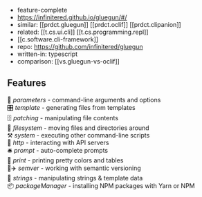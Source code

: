 
- feature-complete
- https://infinitered.github.io/gluegun/#/
- similar: [[prdct.gluegun]] [[prdct.oclif]] [[prdct.clipanion]]
- related: [[t.cs.ui.cli]] [[t.cs.programming.repl]]
- [[c.software.cli-framework]]
- repo: https://github.com/infinitered/gluegun
- written-in: typescript
- comparison: [[vs.gluegun-vs-oclif]]

## Features

🌯 _parameters_ - command-line arguments and options  
🎛 _template_ - generating files from templates  
🗄 _patching_ - manipulating file contents  
💾 _filesystem_ - moving files and directories around  
⚒ _system_ - executing other command-line scripts  
🎅 _http_ - interacting with API servers  
🛎 _prompt_ - auto-complete prompts  
💃 _print_ - printing pretty colors and tables  
👩✈️ _semver_ - working with semantic versioning  
🎻 _strings_ - manipulating strings & template data  
📦 _packageManager_ - installing NPM packages with Yarn or NPM